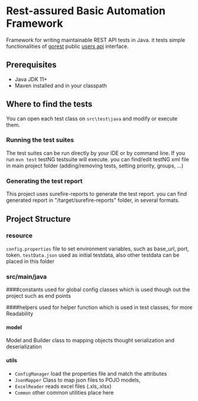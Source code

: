 # Rest-assured Basic Automation Framework 

Framework for writing maintainable REST API tests in Java.
it tests simple functionalities of [gorest](https://gorest.co.in) public [users api](https://gorest.co.in/public/v1/users) interface.

## Prerequisites
* Java JDK 11+
* Maven installed and in your classpath

## Where to find the tests
You can open each test class on `src\test\java` and modify or execute them.

### Running the test suites

The test suites can be run directly by your IDE or by command line.
If you run `mvn test` testNG testsuite will execute. you can find/edit testNG xml file in main project folder (adding/removing tests, setting priority, groups, ...)

### Generating the test report

This project uses surefire-reports to generate the test report.
you can find generated report in "/target/surefire-reports" folder,
in several formats.

## Project Structure

### resource
`config.properties` file to set environment variables, such as base_url, port, token.
`testData.json` used as initial testdata,
also other testdata can be placed in this folder

### src/main/java

####constants
used for global config classes which is used though out the project such as end points

####helpers
used for helper function which is used in test classes, for more Readability

#### model
Model and Builder class to mapping objects thought serialization and deserialization

#### utils
* `ConfigManager` load the properties file and match the attributes
* `JsonMapper` Class to map json files to POJO models,
* `ExcelReader` reads excel files (.xls,.xlsx)
* `Common` other common utilities place here

